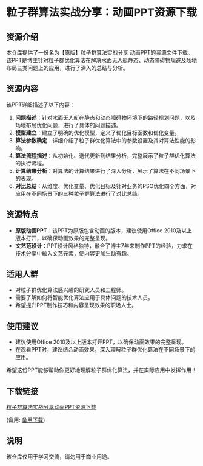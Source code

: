 # 粒子群算法实战分享：动画PPT资源下载

## 资源介绍

本仓库提供了一份名为【原版】粒子群算法实战分享 动画PPT的资源文件下载。该PPT是博主针对粒子群优化算法在解决水面无人艇静态、动态障碍物规避及场地布局三类问题上的应用，进行了深入的总结与分析。

## 资源内容

该PPT详细描述了以下内容：

1. **问题描述**：针对水面无人艇在静态和动态障碍物环境下的路径规划问题，以及场地布局优化问题，进行了具体的问题描述。
2. **模型建立**：建立了明确的优化模型，定义了优化目标函数和优化变量。
3. **算法参数确定**：详细介绍了粒子群优化算法中的参数设置及其对算法性能的影响。
4. **算法流程描述**：从初始化、迭代更新到结果分析，完整展示了粒子群优化算法的执行流程。
5. **计算结果分析**：对算法的计算结果进行了深入分析，展示了算法在不同场景下的表现。
6. **对比总结**：从维度、优化变量、优化目标及针对业务的PSO优化四个方面，对应用在不同场景下的三种粒子群算法进行了对比总结。

## 资源特点

- **原版动画PPT**：该PPT为原版包含动画的版本，建议使用Office 2010及以上版本打开，以确保动画效果的完整呈现。
- **文艺范设计**：PPT设计风格独特，融合了博主7年来制作PPT的经验，力求在技术分享中融入文艺元素，使内容更加生动有趣。

## 适用人群

- 对粒子群优化算法感兴趣的研究人员和工程师。
- 需要了解如何将智能优化算法应用于具体问题的技术人员。
- 希望提升PPT制作技巧和内容呈现效果的职场人士。

## 使用建议

- 建议使用Office 2010及以上版本打开PPT，以确保动画效果的完整呈现。
- 在观看PPT时，建议结合动画效果，深入理解粒子群优化算法在不同场景下的应用。

希望这份PPT能够帮助你更好地理解粒子群优化算法，并在实际应用中发挥作用！

## 下载链接
[粒子群算法实战分享动画PPT资源下载](https://pan.quark.cn/s/5a8be5b664a7) 

(备用: [备用下载](https://pan.baidu.com/s/1AYCy_bwku_aSzWR0xjWNtw?pwd=1234))

## 说明

该仓库仅用于学习交流，请勿用于商业用途。
